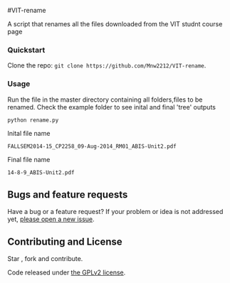 #VIT-rename

A script that renames all the files downloaded from the VIT studnt course page

### Quickstart
Clone the repo: `git clone https://github.com/Mnw2212/VIT-rename`.

### Usage
Run the file in the master directory containing all folders,files to be renamed.
Check the example folder to see inital and final 'tree' outputs
```python
python rename.py
```
Inital file name 
```
FALLSEM2014-15_CP2258_09-Aug-2014_RM01_ABIS-Unit2.pdf
```
Final file name
```
14-8-9_ABIS-Unit2.pdf
```

## Bugs and feature requests

Have a bug or a feature request? If your problem or idea is not addressed yet, [please open a new issue](https://github.com/Mnw2212/VIT-rename/issues).

## Contributing and License

Star , fork and contribute.

Code released under [the GPLv2 license](LICENSE).
